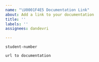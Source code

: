```yaml
---
name: "\U0001F4E5 Documentation Link"
about: Add a link to your documentation
title: ''
labels: ''
assignees: dandevri

---
```


<!-- Add your student number below -->
`student-number`

<!-- Add a link to your documentation below -->
`url to documentation`
